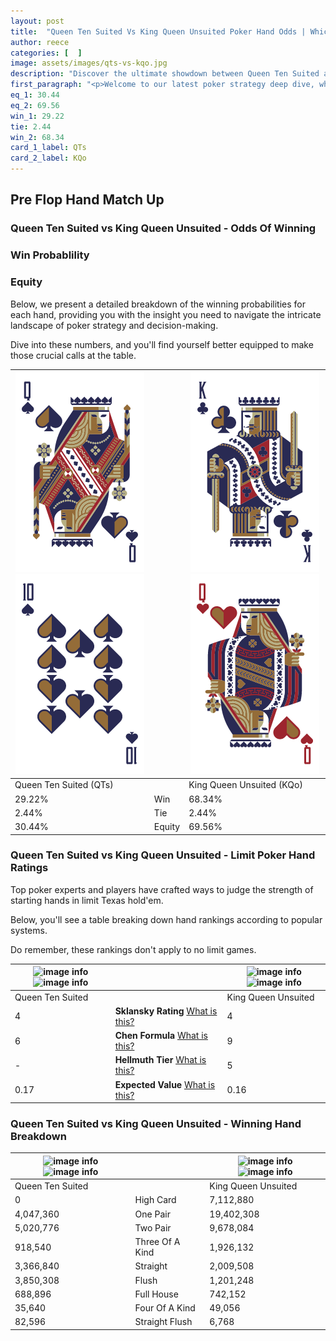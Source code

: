 ```yaml
---
layout: post
title:  "Queen Ten Suited Vs King Queen Unsuited Poker Hand Odds | Which Is The Better Hand In Poker? A Complete Guide"
author: reece
categories: [  ]
image: assets/images/qts-vs-kqo.jpg
description: "Discover the ultimate showdown between Queen Ten Suited and King Queen Unsuited in poker! Uncover the odds, strategies, and scenarios where one hand triumphs over the other. Get ready to up your poker game with this thrilling analysis."
first_paragraph: "<p>Welcome to our latest poker strategy deep dive, where we're pitting two distinct hands against each other in a high-stakes showdown: Queen Ten Suited vs King Queen Unsuited.</p><p>In the dynamic world of poker, every decision counts, and knowing which hand holds the upper hand is key to your success at the table.</p><p>In this article, we'll dissect these two hands, explore the scenarios where one dominates the other, and equip you with the knowledge to make strategic choices that can tip the odds in your favor.</p><p>Get ready to unravel the intriguing dynamics of these poker hands and elevate your game to new heights.</p>"
eq_1: 30.44
eq_2: 69.56
win_1: 29.22
tie: 2.44
win_2: 68.34
card_1_label: QTs
card_2_label: KQo
---
```




[comment]: # (sp0)

## Pre Flop Hand Match Up

<div class="table hand-ratings" markdown="1"> 



### Queen Ten Suited vs King Queen Unsuited - Odds Of Winning


  
<div class="row graphs"> 
<div class="col-lg-6">
    <h3>Win Probablility</h3>
    <canvas id="WinChart"></canvas>
</div>
<div class="col-lg-6">
    <h3>Equity</h3>
    <canvas id="EquityChart"></canvas>
</div>
</div>

  Below, we present a detailed breakdown of the winning probabilities for each hand, providing you with the insight you need to navigate the intricate landscape of poker strategy and decision-making. 

Dive into these numbers, and you'll find yourself better equipped to make those crucial calls at the table.


    
| ![image info](assets/images/hand1/q.png) ![image info](assets/images/hand1/t.png) |  | ![image info](assets/images/hand2/k.png) ![image info](assets/images/hand2/qo.png) |
| -------- | -------- | -------- |
| Queen Ten Suited (QTs) |  | King Queen Unsuited (KQo) |
| 29.22% | Win | 68.34% |
| 2.44% | Tie | 2.44% |
| 30.44% | Equity | 69.56% |




[comment]: # (sp1)



### Queen Ten Suited vs King Queen Unsuited - Limit Poker Hand Ratings

Top poker experts and players have crafted ways to judge the strength of starting hands in limit Texas hold'em. 

Below, you'll see a table breaking down hand rankings according to popular systems. 

Do remember, these rankings don't apply to no limit games.


    
| ![image info](https://www.riverpairs.com/assets/images/hand1/q.png) ![image info](https://www.riverpairs.com/assets/images/hand1/t.png) |  | ![image info](https://www.riverpairs.com/assets/images/hand2/k.png) ![image info](https://www.riverpairs.com/assets/images/hand2/qo.png) |
| -------- | -------- | -------- |
| Queen Ten Suited |  | King Queen Unsuited |
| 4 | **Sklansky Rating** [What is this?](/sklansky-rating-explained) | 4 |
| 6 | **Chen Formula** [What is this?](/chen-formula-explained) | 9 |
| - | **Hellmuth Tier** [What is this?](/Hellmuth-tier-explained) | 5 |
| 0.17 | **Expected Value** [What is this?](/expected-value-explained) | 0.16 |




[comment]: # (sp2)



### Queen Ten Suited vs King Queen Unsuited - Winning Hand Breakdown


    
| ![image info](https://www.riverpairs.com/assets/images/hand1/q.png) ![image info](https://www.riverpairs.com/assets/images/hand1/t.png) |  | ![image info](https://www.riverpairs.com/assets/images/hand2/k.png) ![image info](https://www.riverpairs.com/assets/images/hand2/qo.png) |
| -------- | -------- | -------- |
| Queen Ten Suited |  | King Queen Unsuited |
| 0 | High Card | 7,112,880 |
| 4,047,360 | One Pair | 19,402,308 |
| 5,020,776 | Two Pair | 9,678,084 |
| 918,540 | Three Of A Kind | 1,926,132 |
| 3,366,840 | Straight | 2,009,508 |
| 3,850,308 | Flush | 1,201,248 |
| 688,896 | Full House | 742,152 |
| 35,640 | Four Of A Kind | 49,056 |
| 82,596 | Straight Flush | 6,768 |




[comment]: # (sp3)



</div>

[comment]: # (sp4)



[comment]: # (sp5)

